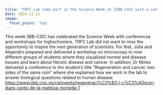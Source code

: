 ```yaml
---
title: "TRFC Lab take part in the Science Week at IIBB-CSIC with a conference and microscopy workshop"
date: 2024-11-12
image:
  focal_point: 'top'
---
```


This week IIBB-CSIC has celebrated the Science Week with conferences and workshops for highschoolers. TRFC Lab did not want to miss the opportunity to inspire the next generation of scientists. For that, Júlia and Alejandro prepared and delivered a workshop on microscopy to nine different groups of students where they visualized normal and disease tissues and learn about fibrotic disease and cancer. In addition, Dr Moles delivered a conference to the student’s title “Regeneration and cancer, two sides of the same coin” where she explained how we work in the lab to answer biological questions related to human disease.
https://www.iibb.csic.es/ca/events/regeneraci%C3%B3-i-c%C3%A0ncer-dues-cares-de-la-mateixa-moneda-1